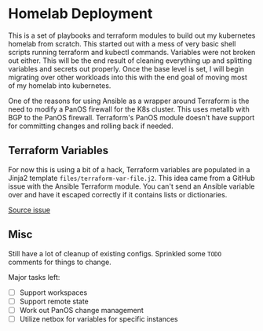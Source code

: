# Homelab Deployment

This is a set of playbooks and terraform modules to build out my kubernetes homelab from scratch. This started out with a mess of very basic shell scripts running terraform and kubectl commands. Variables were not broken out either. This will be the end result of cleaning everything up and splitting variables and secrets out properly. Once the base level is set, I will begin migrating over other workloads into this with the end goal of moving most of my homelab into kubernetes.

One of the reasons for using Ansible as a wrapper around Terraform is the need to modify a PanOS firewall for the K8s cluster. This uses metallb with BGP to the PanOS firewall. Terraform's PanOS module doesn't have support for committing changes and rolling back if needed.

## Terraform Variables

For now this is using a bit of a hack, Terraform variables are populated in a Jinja2 template `files/terraform-var-file.j2`. This idea came from a GitHub issue with the Ansible Terraform module. You can't send an Ansible variable over and have it escaped correctly if it contains lists or dictionaries.

[Source issue](https://github.com/ansible/ansible/issues/51687)

## Misc

Still have a lot of cleanup of existing configs. Sprinkled some `TODO` comments for things to change.

Major tasks left:

- [ ] Support workspaces
- [ ] Support remote state
- [ ] Work out PanOS change management
- [ ] Utilize netbox for variables for specific instances
